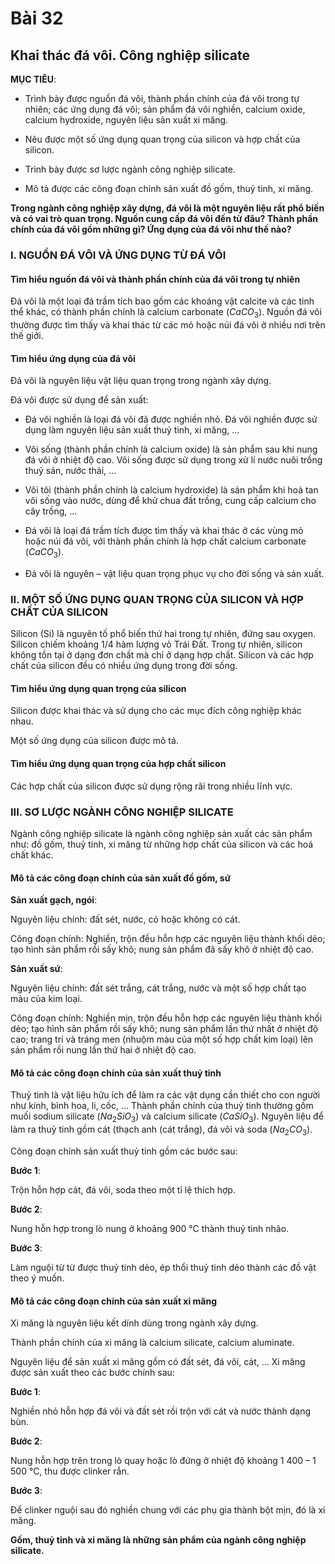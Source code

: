# Bài 32
## Khai thác đá vôi. Công nghiệp silicate

**MỤC TIÊU**:

*   Trình bày được nguồn đá vôi, thành phần chính của đá vôi trong tự nhiên; các ứng dụng đá vôi; sản phẩm đá vôi nghiền, calcium oxide, calcium hydroxide, nguyên liệu sản xuất xi măng.

*   Nêu được một số ứng dụng quan trọng của silicon và hợp chất của silicon.

*   Trình bày được sơ lược ngành công nghiệp silicate.

*   Mô tả được các công đoạn chính sản xuất đồ gốm, thuỷ tinh, xi măng.

**Trong ngành công nghiệp xây dựng, đá vôi là một nguyên liệu rất phổ biến và có vai trò quan trọng. Nguồn cung cấp đá vôi đến từ đâu? Thành phần chính của đá vôi gồm những gì? Ứng dụng của đá vôi như thế nào?**

### I. NGUỒN ĐÁ VÔI VÀ ỨNG DỤNG TỪ ĐÁ VÔI

#### Tìm hiểu nguồn đá vôi và thành phần chính của đá vôi trong tự nhiên

Đá vôi là một loại đá trầm tích bao gồm các khoáng vật calcite và các tinh thể khác, có thành phần chính là calcium carbonate ($CaCO_3$). Nguồn đá vôi thường được tìm thấy và khai thác từ các mỏ hoặc núi đá vôi ở nhiều nơi trên thế giới.

#### Tìm hiểu ứng dụng của đá vôi

Đá vôi là nguyên liệu vật liệu quan trọng trong ngành xây dựng.

Đá vôi được sử dụng để sản xuất:

*   Đá vôi nghiền là loại đá vôi đã được nghiền nhỏ. Đá vôi nghiền được sử dụng làm nguyên liệu sản xuất thuỷ tinh, xi măng, ...

*   Vôi sống (thành phần chính là calcium oxide) là sản phẩm sau khi nung đá vôi ở nhiệt độ cao. Vôi sống được sử dụng trong xử lí nước nuôi trồng thuỷ sản, nước thải, ...

*   Vôi tôi (thành phần chính là calcium hydroxide) là sản phẩm khi hoà tan vôi sống vào nước, dùng để khử chua đất trồng, cung cấp calcium cho cây trồng, ...

*   Đá vôi là loại đá trầm tích được tìm thấy và khai thác ở các vùng mỏ hoặc núi đá vôi, với thành phần chính là hợp chất calcium carbonate ($CaCO_3$).

*   Đá vôi là nguyên – vật liệu quan trọng phục vụ cho đời sống và sản xuất.

### II. MỘT SỐ ỨNG DỤNG QUAN TRỌNG CỦA SILICON VÀ HỢP CHẤT CỦA SILICON

Silicon (Si) là nguyên tố phổ biến thứ hai trong tự nhiên, đứng sau oxygen. Silicon chiếm khoảng 1/4 hàm lượng vỏ Trái Đất. Trong tự nhiên, silicon không tồn tại ở dạng đơn chất mà chỉ ở dạng hợp chất. Silicon và các hợp chất của silicon đều có nhiều ứng dụng trong đời sống.

#### Tìm hiểu ứng dụng quan trọng của silicon

Silicon được khai thác và sử dụng cho các mục đích công nghiệp khác nhau.

Một số ứng dụng của silicon được mô tả.

#### Tìm hiểu ứng dụng quan trọng của hợp chất silicon

Các hợp chất của silicon được sử dụng rộng rãi trong nhiều lĩnh vực.

### III. SƠ LƯỢC NGÀNH CÔNG NGHIỆP SILICATE

Ngành công nghiệp silicate là ngành công nghiệp sản xuất các sản phẩm như: đồ gốm, thuỷ tinh, xi măng từ những hợp chất của silicon và các hoá chất khác.

#### Mô tả các công đoạn chính của sản xuất đồ gốm, sứ

**Sản xuất gạch, ngói**:

Nguyên liệu chính: đất sét, nước, cỏ hoặc không có cát.

Công đoạn chính: Nghiền, trộn đều hỗn hợp các nguyên liệu thành khối dẻo; tạo hình sản phẩm rồi sấy khô; nung sản phẩm đã sấy khô ở nhiệt độ cao.

**Sản xuất sứ**:

Nguyên liệu chính: đất sét trắng, cát trắng, nước và một số hợp chất tạo màu của kim loại.

Công đoạn chính: Nghiền mịn, trộn đều hỗn hợp các nguyên liệu thành khối dẻo; tạo hình sản phẩm rồi sấy khô; nung sản phẩm lần thứ nhất ở nhiệt độ cao; trang trí và tráng men (nhuộm màu của một số hợp chất kim loại) lên sản phẩm rồi nung lần thứ hai ở nhiệt độ cao.

#### Mô tả các công đoạn chính của sản xuất thuỷ tinh

Thuỷ tinh là vật liệu hữu ích để làm ra các vật dụng cần thiết cho con người như kính, bình hoa, li, cốc, ... Thành phần chính của thuỷ tinh thường gồm muối sodium silicate ($Na_2SiO_3$) và calcium silicate ($CaSiO_3$). Nguyên liệu để làm ra thuỷ tinh gồm cát (thạch anh (cát trắng), đá vôi và soda ($Na_2CO_3$).

Công đoạn chính sản xuất thuỷ tinh gồm các bước sau:

**Bước 1**:

Trộn hỗn hợp cát, đá vôi, soda theo một tỉ lệ thích hợp.

**Bước 2**:

Nung hỗn hợp trong lò nung ở khoảng 900 °C thành thuỷ tinh nhão.

**Bước 3**:

Làm nguội từ từ được thuỷ tinh dẻo, ép thổi thuỷ tinh dẻo thành các đồ vật theo ý muốn.

#### Mô tả các công đoạn chính của sản xuất xi măng

Xi măng là nguyên liệu kết dính dùng trong ngành xây dựng.

Thành phần chính của xi măng là calcium silicate, calcium aluminate.

Nguyên liệu để sản xuất xi măng gồm có đất sét, đá vôi, cát, ... Xi măng được sản xuất theo các bước chính sau:

**Bước 1**:

Nghiền nhỏ hỗn hợp đá vôi và đất sét rồi trộn với cát và nước thành dạng bùn.

**Bước 2**:

Nung hỗn hợp trên trong lò quay hoặc lò đứng ở nhiệt độ khoảng 1 400 – 1 500 °C, thu được clinker rắn.

**Bước 3**:

Để clinker nguội sau đó nghiền chung với các phụ gia thành bột mịn, đó là xi măng.

**Gốm, thuỷ tinh và xi măng là những sản phẩm của ngành công nghiệp silicate.**
